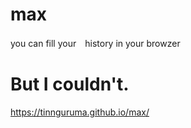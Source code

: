 # max
you can fill your　history in your browzer
# But I couldn't.
https://tinnguruma.github.io/max/
